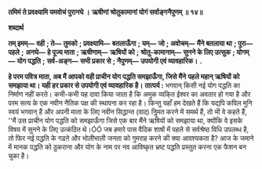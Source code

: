 **तमिमं ते प्रवक्ष्यामि यमवोचं पुरानघे ।** **ऋषीणां श्रोतुकामानां योगं सर्वाङ्गनैपुणम् ॥ १४॥** 

**शब्दार्थ** 

**तम् इमम्—** **वही** **; ते—** **तुमको** **; प्रवक्ष्यामि—** **बतलाऊँगा** **; यम्—** **जो** **; अवोचम्—** **मैंने बतलाया था** **; पुरा—** **पहले** **;** **अनघे—** **हे पूज्य माता** **; ऋषीणाम्—** **ऋषियों को** **; श्रोतु-कामानाम्—** **सुनने के लिए उत्सुक** **; योगम्—** **योग पद्धति** **;** **सर्व-अङ्ग—** **सभी प्रकार से** **; नैपुणम्—** **उपयोगी एवं व्यावहारिक।** **.** 

**हे परम पवित्र माता, अब मैं आपको वही प्राचीन योग पद्धति समझाऊँगा, जिसे मैंने** **पहले महान् ऋषियों को समझाया था। यही हर प्रकार से उपयोगी एवं व्यावहारिक है।** **तात्पर्य :** भगवान् किसी नई योग पद्धति का निर्माण नहीं करते। कभी-कभी यह दावा किया जाता है कि अमुक व्यकि्त ईश्वर का अवतार हो गया है और परम सत्य के एक नवीन नैतिक पक्ष की स्थापना कर रहा है। किन्तु यहाँ हम देखते हैं कि यद्यपि कपिल मुनि स्वयं भगवान् हैं और अपनी माता के लिए नवीन सिद्धान्त (वाद) निॢमत करने में समर्थ हैं, तो भी वे कहते हैं, ''मैं उस प्राचीन योग पद्धति को समझाऊँगा जिसे एक बार मैंने ऋषियों को समझाया था, क्योंकि वे इसके विषय में सुनने के लिए उत्कंठित थे।ÓÓ जब हमारे पास वैदिक शाषों में पहले से सर्वश्रेष्ठ विधि उपलब्ध है, तो फिर नई पद्धति के गढऩे और भोलीभाली जनता को गुमराह करने की क्या आवश्यकता है? आज के जमाने में मानक पद्धति को ठुकराना और योग के नाम पर नव आविष्कृत भ्रष्ट पद्धति प्रस्तुत करना एक फैशन बन चुका है।  